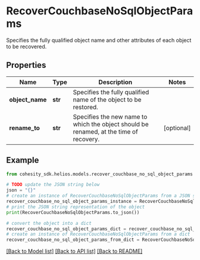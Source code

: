 # RecoverCouchbaseNoSqlObjectParams

Specifies the fully qualified object name and other attributes of each object to be recovered.

## Properties

Name | Type | Description | Notes
------------ | ------------- | ------------- | -------------
**object_name** | **str** | Specifies the fully qualified name of the object to be restored. | 
**rename_to** | **str** | Specifies the new name to which the object should be renamed, at the time of recovery. | [optional] 

## Example

```python
from cohesity_sdk.helios.models.recover_couchbase_no_sql_object_params import RecoverCouchbaseNoSqlObjectParams

# TODO update the JSON string below
json = "{}"
# create an instance of RecoverCouchbaseNoSqlObjectParams from a JSON string
recover_couchbase_no_sql_object_params_instance = RecoverCouchbaseNoSqlObjectParams.from_json(json)
# print the JSON string representation of the object
print(RecoverCouchbaseNoSqlObjectParams.to_json())

# convert the object into a dict
recover_couchbase_no_sql_object_params_dict = recover_couchbase_no_sql_object_params_instance.to_dict()
# create an instance of RecoverCouchbaseNoSqlObjectParams from a dict
recover_couchbase_no_sql_object_params_from_dict = RecoverCouchbaseNoSqlObjectParams.from_dict(recover_couchbase_no_sql_object_params_dict)
```
[[Back to Model list]](../README.md#documentation-for-models) [[Back to API list]](../README.md#documentation-for-api-endpoints) [[Back to README]](../README.md)


